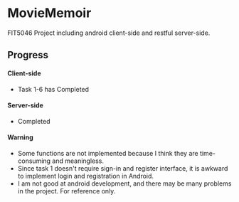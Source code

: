 # MovieMemoir
FIT5046 Project including android client-side and restful server-side.

## Progress

#### Client-side
* Task 1-6 has Completed

#### Server-side
* Completed

#### Warning
* Some functions are not implemented because I think they are time-consuming and meaningless.
* Since task 1 doesn't require sign-in and register interface, it is awkward to implement login and registration in Android.
* I am not good at android development, and there may be many problems in the project. For reference only.